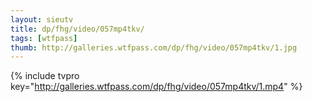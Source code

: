 ```yaml
--- 
layout: sieutv
title: dp/fhg/video/057mp4tkv/
tags: [wtfpass]
thumb: http://galleries.wtfpass.com/dp/fhg/video/057mp4tkv/1.jpg
---
```

{% include tvpro key="http://galleries.wtfpass.com/dp/fhg/video/057mp4tkv/1.mp4" %} 
